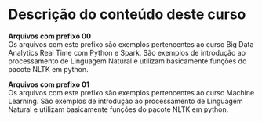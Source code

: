 # Descrição do conteúdo deste curso

**Arquivos com prefixo 00**<br/>
Os arquivos com este prefixo são exemplos pertencentes ao curso Big Data Analytics Real Time com Python e Spark. São exemplos de introdução ao processamento de Linguagem Natural e utilizam basicamente funções do pacote NLTK em python.


**Arquivos com prefixo 01**<br/>
Os arquivos com este prefixo são exemplos pertencentes ao curso Machine Learning. São exemplos de introdução ao processamento de Linguagem Natural e utilizam basicamente funções do pacote NLTK em python.
